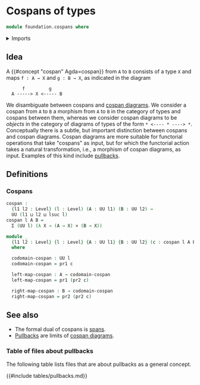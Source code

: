 # Cospans of types

```agda
module foundation.cospans where
```

<details><summary>Imports</summary>

```agda
open import foundation.dependent-pair-types
open import foundation.fundamental-theorem-of-identity-types
open import foundation.homotopy-induction
open import foundation.structure-identity-principle
open import foundation.univalence
open import foundation.universe-levels

open import foundation-core.cartesian-product-types
open import foundation-core.commuting-triangles-of-maps
open import foundation-core.equivalences
open import foundation-core.function-types
open import foundation-core.homotopies
open import foundation-core.identity-types
open import foundation-core.torsorial-type-families
```

</details>

## Idea

A {{#concept "cospan" Agda=cospan}} from `A` to `B` consists of a type `X` and
maps `f : A → X` and `g : B → X`, as indicated in the diagram

```text
      f         g
  A -----> X <----- B
```

We disambiguate between cospans and
[cospan diagrams](foundation.cospan-diagrams.md). We consider a cospan from `A`
to `B` a morphism from `A` to `B` in the category of types and cospans between
them, whereas we consider cospan diagrams to be _objects_ in the category of
diagrams of types of the form `* <---- * ----> *`. Conceptually there is a
subtle, but important distinction between cospans and cospan diagrams. Cospan
diagrams are more suitable for functorial operations that take "cospans" as
input, but for which the functorial action takes a natural transformation, i.e.,
a morphism of cospan diagrams, as input. Examples of this kind include
[pullbacks](foundation.pullbacks.md).

## Definitions

### Cospans

```agda
cospan :
  {l1 l2 : Level} (l : Level) (A : UU l1) (B : UU l2) →
  UU (l1 ⊔ l2 ⊔ lsuc l)
cospan l A B =
  Σ (UU l) (λ X → (A → X) × (B → X))

module _
  {l1 l2 : Level} {l : Level} {A : UU l1} {B : UU l2} (c : cospan l A B)
  where

  codomain-cospan : UU l
  codomain-cospan = pr1 c

  left-map-cospan : A → codomain-cospan
  left-map-cospan = pr1 (pr2 c)

  right-map-cospan : B → codomain-cospan
  right-map-cospan = pr2 (pr2 c)
```

## See also

- The formal dual of cospans is [spans](foundation.spans.md).
- [Pullbacks](foundation-core.pullbacks.md) are limits of
  [cospan diagrams](foundation.cospan-diagrams.md).

### Table of files about pullbacks

The following table lists files that are about pullbacks as a general concept.

{{#include tables/pullbacks.md}}
